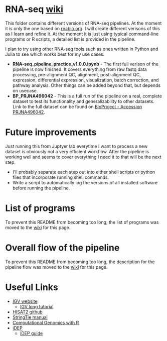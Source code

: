 # RNA-seq [wiki](https://github.com/sclayton33/bioinformatics/wiki)

This folder contains different versions of RNA-seq pipelines. At the moment it is only the one based on [rnabio.org](https://rnabio.org). I will create different verisons of this as I learn and refine it. At the moment it is just using typical command-line programs or R scripts, a detailed list is provided in the pipeline.

I plan to try using other RNA-seq tools such as ones written in Python and Julia to see which works best for my use cases.

- **RNA-seq_pipeline_practice_v1.0.0.ipynb** - The first full verison of the pipeline is now finished. It covers everything from raw fastq data processing, pre-alignment QC, alignment, post-alignment QC, expression, differential expression, visualization, batch correction, and pathway analysis. Other things can be added beyond that, but depends on usecase.
- **BP_PRJNA496042** - This is a full run of the pipeline on a real, complete dataset to test its functionality and generalizability to other datasets. Link to the full dataset can be found on [BioProject - Accession PRJNA496042](https://www.ncbi.nlm.nih.gov/bioproject/?term=PRJNA496042).

# Future improvements

Just running this from Juptyer lab everytime I want to process a new dataset is obviously not a very efficient workflow. After the pipeline is working well and seems to cover everything I need it to that will be the next step.

- I'll probably separate each step out into either shell scripts or python files that incorporate running shell commands.
- Write a script to automatically log the versions of all installed software before running the pipeline.

# List of programs

To prevent this README from becoming too long, the list of programs was moved to the [wiki](https://github.com/sclayton33/bioinformatics/wiki) for this page.

# Overall flow of the pipeline

To prevent this README from becoming too long, the description for the pipeline flow was moved to the [wiki](https://github.com/sclayton33/bioinformatics/wiki) for this page.


# Useful Links

- [IGV website](https://software.broadinstitute.org/software/igv/home)
    - [IGV long tutorial](https://rnabio.org/assets/module_2/IGV_Tutorial_Long_BroadInstitute.pdf)
- [HISAT2 github](https://github.com/DaehwanKimLab/hisat2)
- [StringTie manual](https://ccb.jhu.edu/software/stringtie/index.shtml?t=manual)
- [Computational Genomics with R](https://compgenomr.github.io/book/)
- [iDEP](http://bioinformatics.sdstate.edu/idep/)
    - [iDEP guide](https://idepsite.wordpress.com/)
